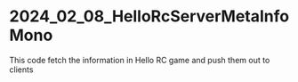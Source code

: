 # 2024_02_08_HelloRcServerMetaInfoMono
This code fetch the information in Hello RC game and push them out to clients
